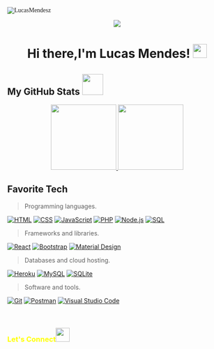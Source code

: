 <p align="left" style="font-family: Brush Script MT"> <img src="https://komarev.com/ghpvc/?username=LucasMendesz&label=Profile%20views&color=0e75b6&style=flat" alt="LucasMendesz" /> </p>

<p align="center">
  <img src="https://capsule-render.vercel.app/api?type=waving&color=gradient&height=90"/>
</p>

<h1 align="center">
 Hi there,I'm Lucas Mendes! 
 <img src="https://github.com/hariketsheth/hariketsheth/blob/main/img/handshake.gif" height="32px" style="margin-bottom: -5px;"  />
</h1>


<h2>My GitHub Stats <img src="https://media.giphy.com/media/cmOBZdewjfLzV9NQiH/giphy.gif" width="48" /></h2>
<p align="center">
  <a href="https://github.com/LucasMendesz/github-readme-stats">
    <img
      height="150"
      src="https://github-readme-stats.vercel.app/api?username=LucasMendesz&count_private=true&show_icons=true&custom_title=LucasMendesz%20Github%20Status&hide=issues&theme=vision-friendly-dark"
    />
   </a>

  <a href="https://github.com/LucasMendesz/github-readme-stats">
    <img
      height="150"
      src="https://github-readme-stats.vercel.app/api/top-langs/?username=LucasMendesz&layout=compact&theme=vision-friendly-dark" />
  </a>  
</p>

<h2 align="left" id="macropower-tech">Favorite Tech</h2>

> Programming languages.
<p>
  <a href="#"><img alt="HTML" src="https://img.shields.io/badge/HTML-E34F26.svg?logo=html5&logoColor=white"></a>
  <a href="#"><img alt="CSS" src="https://img.shields.io/badge/CSS-1572B6.svg?logo=css3&logoColor=white"></a>
  <a href="#"><img alt="JavaScript" src="https://img.shields.io/badge/JavaScript-F7DF1E.svg?logo=javascript&logoColor=black"></a>
  <a href="#"><img alt="PHP" src="https://img.shields.io/badge/PHP-777BB4.svg?logo=php&logoColor=white"></a>
  <a href="#"><img alt="Node.js" src="https://img.shields.io/badge/Node.js-43853D.svg?logo=node.js&logoColor=white"></a>
  <a href=""><img alt="SQL" src="https://custom-icon-badges.herokuapp.com/badge/SQL-025E8C.svg?logo=database&logoColor=white"></a>
</p>

> Frameworks and libraries.
<p>
    <a href="#"><img alt="React" src="https://img.shields.io/badge/React-20232a.svg?logo=react&logoColor=%2361DAFB"></a>
    <a href="#"><img alt="Bootstrap" src="https://img.shields.io/badge/Bootstrap-7952B3.svg?logo=bootstrap&logoColor=white"></a>
    <a href="#"><img alt="Material Design" src="https://img.shields.io/badge/Material%20Design-0081CB.svg?logo=material-design&logoColor=white"></a>
  
> Databases and cloud hosting.
<p>
    <a href="#"><img alt="Heroku" src="https://img.shields.io/badge/Heroku-430098.svg?logo=heroku&logoColor=white"></a>
    <a href="#"><img alt="MySQL" src="https://img.shields.io/badge/MySQL-00f.svg?logo=mysql&logoColor=white"></a>
    <a href="#"><img alt="SQLite" src ="https://img.shields.io/badge/SQLite-07405e.svg?logo=sqlite&logoColor=white"></a>
</p>

> Software and tools.
<p>
    <a href="#"><img alt="Git" src="https://img.shields.io/badge/Git-F05033.svg?logo=git&logoColor=white"></a>
    <a href="#"><img alt="Postman" src="https://img.shields.io/badge/Postman-FF6C37?logo=postman&logoColor=white"></a>
    <a href="#"><img alt="Visual Studio Code" src="https://img.shields.io/badge/Visual%20Studio%20Code-0078d7.svg?logo=visual-studio-code&logoColor=white"></a>
</p>

<br/>

<h3 align="left" style="color:yellow;margin-bottom: 20px;" >Let's Connect<img src="https://github.com/hariketsheth/hariketsheth/blob/main/img/handshake.gif" height="32px" style="margin-bottom: -5px;"  > </h3> 




















